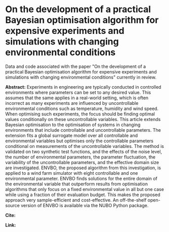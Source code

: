 # On the development of a practical Bayesian optimisation algorithm for expensive experiments and simulations with changing environmental conditions
Data and code associated with the paper "On the development of a practical
Bayesian optimisation algorithm for expensive experiments and simulations with
changing environmental conditions" currently in review.

**Abstract:** Experiments in engineering are typically conducted in controlled
environments where parameters can be set to any desired value. This assumes
that the same applies in a real-world setting, which is often incorrect as many
experiments are influenced by uncontrollable environmental conditions such as
temperature, humidity and wind speed. When optimising such experiments, the
focus should be finding optimal values conditionally on these uncontrollable
variables. This article extends Bayesian optimisation to the optimisation of
systems in changing environments that include controllable and uncontrollable
parameters. The extension fits a global surrogate model over all controllable
and environmental variables but optimises only the controllable parameters
conditional on measurements of the uncontrollable variables. The method is
validated on two synthetic test functions, and the effects of the noise level,
the number of environmental parameters, the parameter fluctuation, the
variability of the uncontrollable parameters, and the effective domain size are
investigated. ENVBO, the proposed algorithm from this investigation, is applied
to a wind farm simulator with eight controllable and one environmental
parameter. ENVBO finds solutions for the entire domain of the environmental
variable that outperform results from optimisation algorithms that only focus
on a fixed environmental value in all but one case while using a fraction of
their evaluation budget. This makes the proposed approach very sample-efficient
and cost-effective. An off-the-shelf open-source version of ENVBO is available
via the NUBO Python package.

**Cite:**

**Link:**
